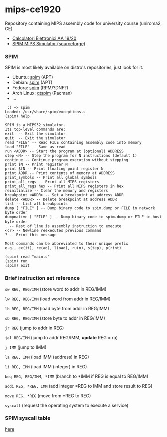 # mips-ce1920
Repository containing MIPS assembly code for university course (uniroma2, CE)

 * [Calcolatori Elettronici AA 19/20](http://www.ce.uniroma2.it/courses/ce1920/)
 * [SPIM MIPS Simulator (sourceforge)](http://spimsimulator.sourceforge.net/)
 
### SPIM
SPIM is most likely available on distro's repositories, just look for it.

 * Ubuntu: [spim](https://packages.ubuntu.com/search?keywords=spim) (APT)
 * Debian: [spim](https://packages.debian.org/search?keywords=spim) (APT)
 * Fedora: [spim](https://rpmfind.net/linux/rpm2html/search.php?query=spim) (RPM/?DNF?)
 * Arch Linux: [qtspim](https://www.archlinux.org/packages/community/x86_64/qtspim/) (Pacman)
 * ...
 
```
 :) ~> spim
Loaded: /usr/share/spim/exceptions.s
(spim) help

SPIM is a MIPS32 simulator.
Its top-level commands are:
exit  -- Exit the simulator
quit  -- Exit the simulator
read "FILE" -- Read FILE containing assembly code into memory
load "FILE" -- Same as read
run <ADDR> -- Start the program at (optional) ADDRESS
step <N> -- Step the program for N instructions (default 1)
continue -- Continue program execution without stepping
print $N -- Print register N
print $fN -- Print floating point register N
print ADDR -- Print contents of memory at ADDRESS
print_symbols -- Print all global symbols
print_all_regs -- Print all MIPS registers
print_all_regs hex -- Print all MIPS registers in hex
reinitialize -- Clear the memory and registers
breakpoint <ADDR> -- Set a breakpoint at address ADDR
delete <ADDR> -- Delete breakpoint at address ADDR
list -- List all breakpoints
dump [ "FILE" ] -- Dump binary code to spim.dump or FILE in network byte order
dumpnative [ "FILE" ] -- Dump binary code to spim.dump or FILE in host byte order
. -- Rest of line is assembly instruction to execute
<cr> -- Newline reexecutes previous command
? -- Print this message

Most commands can be abbreviated to their unique prefix
e.g., ex(it), re(ad), l(oad), ru(n), s(tep), p(rint)

(spim) read "main.s"
(spim) run
(spim) exit
```

### Brief instruction set reference

 ```sw REG, REG/IMM``` (store word to addr in REG/IMM)
 
 ```lw REG, REG/IMM``` (load word from addr in REG/IMM)
 
 ```lb REG, REG/IMM``` (load byte from addr in REG/IMM)
 
 ```sb REG, REG/IMM``` (store byte to addr in REG/IMM)
 
 ```jr REG``` (jump to addr in REG)

 ```jal REG/IMM``` (jump to addr REG/IMM, **update** REG = ra)
 
 ```j IMM``` (jump to IMM)

 ```la REG, IMM``` (load IMM (address) in REG)

 ```li REG, IMM``` (load IMM (integer) in REG)

 ```beq REG, REG/IMM, *IMM``` (branch to *IMM if REG is equal to REG/IMM)
 
 ```addi REG, *REG, IMM``` (add integer *REG to IMM and store result to REG)
 
 ```move REG, *REG``` (move from *REG to REG)
 
 ```syscall``` (request the operating system to execute a service)

### SPIM syscall table
[here](http://students.cs.tamu.edu/tanzir/csce350/reference/syscalls.html)
